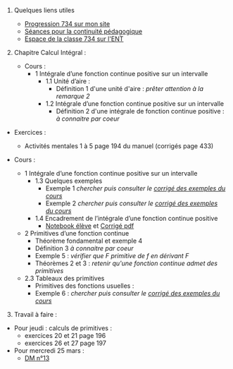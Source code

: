 1. Quelques liens utiles 
    * [Progression 734 sur mon site](http://www.frederic-junier.org/TS2020/Progression/TS_2020.html)
    * [Séances pour la continuité pédagogique](https://frederic-junier.github.io/TS-2019-2020/)
    * [Espace de la classe 734 sur l'ENT]()



2. Chapitre Calcul Intégral :
   * Cours :
      * 1 Intégrale d’une fonction continue positive sur un intervalle
        * 1.1 Unité d’aire : 
          * Définition 1 d'une unité d'aire :   _prêter attention à la remarque 2_
        * 1.2 Intégrale d’une fonction continue positive sur un intervalle
          * Définition 2 d'une intégrale de fonction continue positive : _à connaitre par coeur_

  * Exercices :
    * Activités mentales 1 à 5 page 194 du manuel (corrigés page 433)


  * Cours :
      * 1 Intégrale d’une fonction continue positive sur un intervalle
        * 1.3 Quelques exemples
          * Exemple 1  _chercher puis consulter le [corrigé des exemples du cours]()_
          * Exemple 2 _chercher puis consulter le [corrigé des exemples du cours]()_
        * 1.4 Encadrement de l’intégrale d’une fonction continue positive
          * [Notebook élève](../CalculIntegral/ressources/Cours_Calcul_Integral_2020_Eleve.ipynb) et [Corrigé pdf](../CalculIntegral/ressources/ressources/Cours_Calcul_Integral_2020.pdf)
      * 2 Primitives d’une fonction continue
        * Théorème fondamental et exemple 4 
        * Définition 3 _à connaitre par coeur_
        * Exemple 5 : _vérifier que F primitive de f en dérivant F_
        * Théorèmes 2 et 3 : _retenir qu'une fonction continue admet des primitives_
      * 2.3 Tableaux des primitives
        * Primitives des fonctions usuelles :
        * Exemple 6 : _chercher puis consulter le [corrigé des exemples du cours]()_
    
3. Travail à faire :
  * Pour jeudi : calculs de primitives : 
    * exercices 20 et 21 page 196 
    * exercices 26 et 27 page 197
  * Pour mercredi 25 mars : 
    * [DM n°13]()